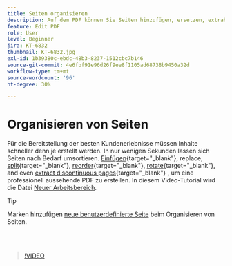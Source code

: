```yaml
---
title: Seiten organisieren
description: Auf dem PDF können Sie Seiten hinzufügen, ersetzen, extrahieren, drehen, löschen und neu anordnen.
feature: Edit PDF
role: User
level: Beginner
jira: KT-6832
thumbnail: KT-6832.jpg
exl-id: 1b39380c-ebdc-48b3-8237-1512cbc7b146
source-git-commit: 4e6fbf91e96d26f9ee8f1105ad68738b9450a32d
workflow-type: tm+mt
source-wordcount: '96'
ht-degree: 30%

---
```


# Organisieren von Seiten

Für die Bereitstellung der besten Kundenerlebnisse müssen Inhalte schneller denn je erstellt werden. In nur wenigen Sekunden lassen sich Seiten nach Bedarf umsortieren. [Einfügen](https://www.adobe.com/de/acrobat/online/add-pages-to-pdf.html){target="_blank"}, replace, [split](https://www.adobe.com/de/acrobat/online/split-pdf.html){target="_blank"}, [reorder](https://www.adobe.com/de/acrobat/online/rearrange-pdf.html){target="_blank"}, [rotate](https://www.adobe.com/de/acrobat/online/rotate-pdf.html){target="_blank"}, and even [extract discontinuous pages](https://www.adobe.com/de/acrobat/online/extract-pdf-pages.html){target="_blank"} , um eine professionell aussehende PDF zu erstellen. In diesem Video-Tutorial wird die Datei [Neuer Arbeitsbereich](new-workspace.md).

>[!TIP]
>
>Marken hinzufügen [neue benutzerdefinierte Seite](add-custom-page.md) beim Organisieren von Seiten.

<br> 

>[!VIDEO](https://video.tv.adobe.com/v/3409022?quality=12&learn=on&hidetitle=true)